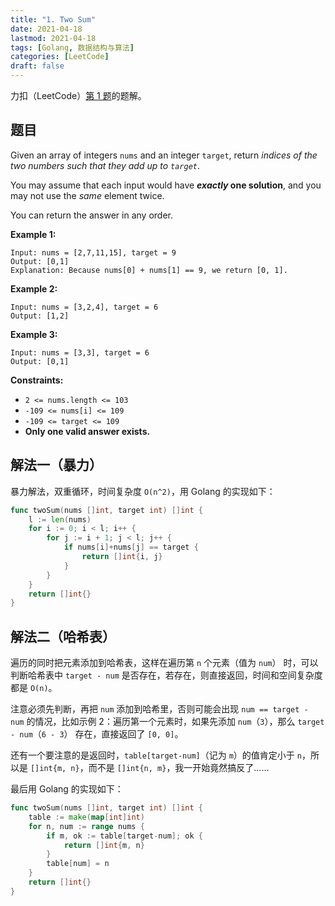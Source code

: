 ```yaml
---
title: "1. Two Sum"
date: 2021-04-18
lastmod: 2021-04-18
tags: [Golang, 数据结构与算法]
categories: [LeetCode]
draft: false
---
```


力扣（LeetCode）[第 1 题](https://leetcode-cn.com/problems/two-sum/)的题解。

<!--more-->

## 题目

Given an array of integers `nums` and an integer `target`, return _indices of the two numbers such that they add up to `target`_.

You may assume that each input would have **_exactly_ one solution**, and you may not use the _same_ element twice.

You can return the answer in any order.

**Example 1:**

```text
Input: nums = [2,7,11,15], target = 9
Output: [0,1]
Explanation: Because nums[0] + nums[1] == 9, we return [0, 1].
```

**Example 2:**

```text
Input: nums = [3,2,4], target = 6
Output: [1,2]
```

**Example 3:**

```text
Input: nums = [3,3], target = 6
Output: [0,1]
```

**Constraints:**

- `2 <= nums.length <= 103`
- `-109 <= nums[i] <= 109`
- `-109 <= target <= 109`
- **Only one valid answer exists.**

## 解法一（暴力）

暴力解法，双重循环，时间复杂度 `O(n^2)`，用 Golang 的实现如下：

```go
func twoSum(nums []int, target int) []int {
    l := len(nums)
    for i := 0; i < l; i++ {
        for j := i + 1; j < l; j++ {
            if nums[i]+nums[j] == target {
                return []int{i, j}
            }
        }
    }
    return []int{}
}
```

## 解法二（哈希表）

遍历的同时把元素添加到哈希表，这样在遍历第 `n` 个元素（值为 `num`） 时，可以判断哈希表中 `target - num` 是否存在，若存在，则直接返回，时间和空间复杂度都是 `O(n)`。

注意必须先判断，再把 `num` 添加到哈希里，否则可能会出现 `num == target - num` 的情况，比如示例 2：遍历第一个元素时，如果先添加 `num`（`3`），那么 `target - num`（`6 - 3`） 存在，直接返回了 `[0, 0]`。

还有一个要注意的是返回时，`table[target-num]`（记为 `m`）的值肯定小于 `n`，所以是 `[]int{m, n}`，而不是 `[]int{n, m}`，我一开始竟然搞反了……

最后用 Golang 的实现如下：

```go
func twoSum(nums []int, target int) []int {
    table := make(map[int]int)
    for n, num := range nums {
        if m, ok := table[target-num]; ok {
            return []int{m, n}
        }
        table[num] = n
    }
    return []int{}
}
```
